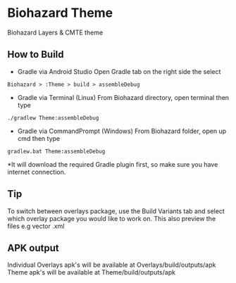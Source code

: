 # Biohazard Theme

Biohazard Layers & CMTE theme

## How to Build

* Gradle via Android Studio
    Open Gradle tab on the right side the select 
```
Biohazard > :Theme > build > assembleDebug
```
* Gradle via Terminal (Linux)
    From Biohazard directory, open terminal then type
```
./gradlew Theme:assembleDebug
```
* Gradle via CommandPrompt (Windows)
    From Biohazard folder, open up cmd then type
```
gradlew.bat Theme:assembleDebug
```
*It will download the required Gradle plugin first, so make sure you have internet connection.

## Tip
To switch between overlays package, use the Build Variants tab and select which overlay package you would like to work on. This also preview the files e.g vector .xml

## APK output

Individual Overlays apk's will be available at Overlays/build/outputs/apk
Theme apk's will be available at Theme/build/outputs/apk
